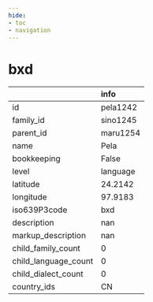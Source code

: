 ```yaml
---
hide:
- toc
- navigation
---
```

# bxd
|                      | info     |
|:---------------------|:---------|
| id                   | pela1242 |
| family_id            | sino1245 |
| parent_id            | maru1254 |
| name                 | Pela     |
| bookkeeping          | False    |
| level                | language |
| latitude             | 24.2142  |
| longitude            | 97.9183  |
| iso639P3code         | bxd      |
| description          | nan      |
| markup_description   | nan      |
| child_family_count   | 0        |
| child_language_count | 0        |
| child_dialect_count  | 0        |
| country_ids          | CN       |